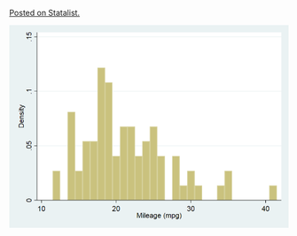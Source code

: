 [Posted on Statalist.](https://www.statalist.org/forums/forum/general-stata-discussion/general/1463756-histogram-unequal-margins-question-where-the-bars-begin-on-the-left?p=1709960#post1709960)

![](00.png?raw=true)

